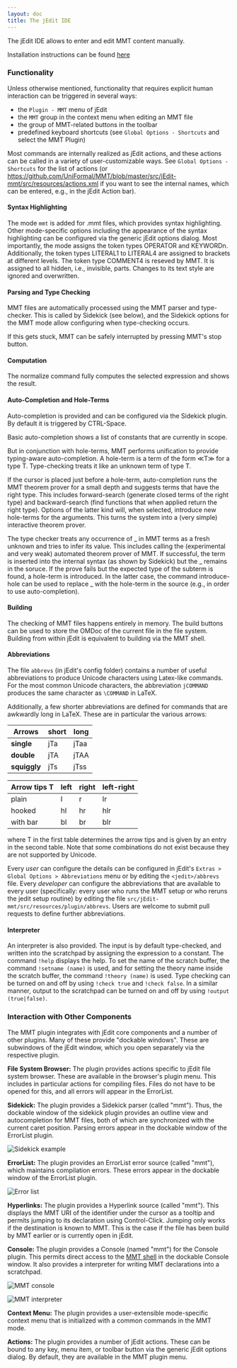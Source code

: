```yaml
---
layout: doc
title: The jEdit IDE
---
```


The jEdit IDE allows to enter and edit MMT content manually.

Installation instructions can be found [here](../setup/jedit)

### Functionality

Unless otherwise mentioned, functionality that requires explicit human interaction can be triggered in several ways:
* the `Plugin - MMT` menu of jEdit
* the `MMT` group in the context menu when editing an MMT file
* the group of MMT-related buttons in the toolbar
* predefined keyboard shortcuts (see `Global Options - Shortcuts` and select the MMT Plugin)

Most commands are internally realized as jEdit actions, and these actions can be called in a variety of user-customizable ways.
See `Global Options - Shortcuts` for the list of actions (or https://github.com/UniFormal/MMT/blob/master/src/jEdit-mmt/src/resources/actions.xml if you want to see the internal names, which can be entered, e.g., in the jEdit Action bar).

#### Syntax Highlighting

The mode `mmt` is added for .mmt files, which provides syntax highlighting.
Other mode-specific options including the appearance of the syntax highlighting can be configured via the generic jEdit options dialog.
Most importantly, the mode assigns the token types OPERATOR and KEYWORDn. Additionally, the token types LITERAL1 to LITERAL4 are assigned to brackets at different levels.
The token type COMMENT4 is reseved by MMT. It is assigned to all hidden, i.e., invisible, parts. Changes to its text style are ignored and overwritten.

#### Parsing and Type Checking

MMT files are automatically processed using the MMT parser and type-checker.
This is called by Sidekick (see below), and the Sidekick options for the MMT mode allow configuring when type-checking occurs.

If this gets stuck, MMT can be safely interrupted by pressing MMT's stop button.

#### Computation

The normalize command fully computes the selected expression and shows the result.

#### Auto-Completion and Hole-Terms

Auto-completion is provided and can be configured via the Sidekick plugin. By default it is triggered by CTRL-Space.

Basic auto-completion shows a list of constants that are currently in scope.

But in conjunction with hole-terms, MMT performs unification to provide typing-aware auto-completion.
A hole-term is a term of the form ≪T≫ for a type T.
Type-checking treats it like an unknown term of type T.

If the cursor is placed just before a hole-term, auto-completion runs the MMT theorem prover for a small depth and suggests terms that have the right type.
This includes forward-search (generate closed terms of the right type) and backward-search (find functions that when applied return the right type). Options of the latter kind will, when selected, introduce new hole-terms for the arguments.
This turns the system into a (very simple) interactive theorem prover.

The type checker treats any occurrence of _ in MMT terms as a fresh unknown and tries to infer its value.
This includes calling the (experimental and very weak) automated theorem prover of MMT.
If successful, the term is inserted into the internal syntax (as shown by Sidekick) but the _ remains in the soruce.
If the prove fails but the expected type of the subterm is found, a hole-term is introduced.
In the latter case, the command introduce-hole can be used to replace _ with the hole-term in the source (e.g., in order to use auto-completion).

#### Building

The checking of MMT files happens entirely in memory.
The build buttons can be used to store the OMDoc of the current file in the file system.
Building from within jEdit is equivalent to building via the MMT shell.

#### Abbreviations

The file `abbrevs` (in jEdit's config folder) contains a number of useful abbreviations to produce Unicode characters using Latex-like commands.
For the most common Unicode characters, the abbreviation `jCOMMAND` produces the same character as `\COMMAND` in LaTeX.

Additionally, a few shorter abbreviations are defined for commands that are awkwardly long in LaTeX.
These are in particular the various arrows:

Arrows | short | long
--- | --- | ---       
**single**   | jTa | jTaa
**double**   | jTA | jTAA
**squiggly** | jTs | jTss

Arrow tips T | left | right | left-right
--- | --- | --- | ---
plain    | l  | r  | lr
hooked   | hl | hr | hlr
with bar | bl | br | blr

where T in the first table determines the arrow tips and is given by an entry in the second table. Note that some combinations do not exist because they are not supported by Unicode.

Every *user* can configure the details can be configured in jEdit's `Extras > Global Options > Abbreviations` menu or by editing the `<jedit>/abbrevs` file.
Every *developer* can configure the abbreviations that are available to every user (specifically: every user who runs the MMT setup or who reruns the jedit setup routine) by editing the file `src/jEdit-mmt/src/resources/plugin/abbrevs`.
Users are welcome to submit pull requests to define further abbreviations.

#### Interpreter

An interpreter is also provided. The input is by default type-checked, and written into the scratchpad by assigning the expression to a constant. The command `!help` displays the help.
To set the name of the scratch buffer, the command `!setname (name)` is used, and for setting the theory name inside the scratch buffer, the command `!theory (name)` is used.
Type checking can be turned on and off by using `!check true` and `!check false`. In a similar manner, output to the scratchpad can be turned on and off by using `!output (true|false)`.

### Interaction with Other Components

The MMT plugin integrates with jEdit core components and a number of other plugins. Many of these provide "dockable windows". These are subwindows of the jEdit window, which you open separately via the respective plugin.

**File System Browser:** The plugin provides actions specific to jEdit file system browser. These are available in the browser's plugin menu. This includes in particular actions for compiling files. Files do not have to be opened for this, and all errors will appear in the ErrorList.

**Sidekick:** The plugin provides a Sidekick parser (called "mmt"). Thus, the dockable window of the sidekick plugin provides an outline view and autocompletion for MMT files, both of which are synchronized with the current caret position. Parsing errors appear in the dockable window of the ErrorList plugin.

![`Sidekick example`](../img/screenshots/sidekick.png)

**ErrorList:**
The plugin provides an ErrorList error source (called "mmt"), which maintains compilation errors. These errors appear in the dockable window of the ErrorList plugin.

![`Error list`](../img/screenshots/errorlist.png)

**Hyperlinks:**
The plugin provides a Hyperlink source (called "mmt"). This displays the MMT URI of the identifier under the cursor as a tooltip and permits jumping to its declaration using Control-Click.
Jumping only works if the destination is known to MMT. This is the case if the file has been build by MMT earlier or is currently open in jEdit.

**Console:**
The plugin provides a Console (named "mmt") for the Console plugin. This permits direct access to the [MMT shell](shell) in the dockable Console window. It also provides a interpreter for writing MMT declarations into a scratchpad.

![`MMT console`](../img/screenshots/console.png)

![`MMT interpreter`](../img/screenshots/interpreter.png)

**Context Menu:**
The plugin provides a user-extensible mode-specific context menu that is initialized with a common commands in the MMT mode.

**Actions:**
The plugin provides a number of jEdit actions. These can be bound to any key, menu item, or toolbar button via the generic jEdit options dialog. By default, they are available in the MMT plugin menu. 
